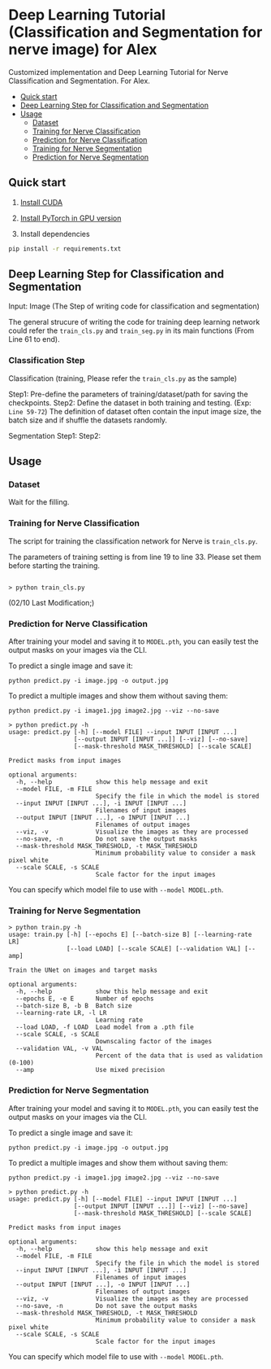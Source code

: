# Deep Learning Tutorial (Classification and Segmentation for nerve image) for Alex

Customized implementation and Deep Learning Tutorial for Nerve Classification and Segmentation. For Alex.

- [Quick start](#Quick-start)
- [Deep Learning Step for Classification and Segmentation](#Deep-Learning-Step-for-Classification-and-Segmentation)
- [Usage](#usage)
  - [Dataset](#Dataset)
  - [Training for Nerve Classification](#Training-for-Nerve-Classification)
  - [Prediction for Nerve Classification](#Prediction-for-Nerve-Classification)
  - [Training for Nerve Segmentation](#Training-for-Nerve-Segmentation)
  - [Prediction for Nerve Segmentation](#Prediction-for-Nerve-Segmentation)

## Quick start

1. [Install CUDA](https://developer.nvidia.com/cuda-downloads)

2. [Install PyTorch in GPU version](https://pytorch.org/get-started/locally/)

3. Install dependencies

```bash
pip install -r requirements.txt
```


## Deep Learning Step for Classification and Segmentation

Input: Image
(The Step of writing code for classification and segmentation)

The general strucure of writing the code for training deep learning network could refer the `train_cls.py` and `train_seg.py` in its main functions (From Line 61 to end).

### Classification Step

Classification (training, Please refer the `train_cls.py` as the sample)

Step1: Pre-define the parameters of training/dataset/path for saving the checkpoints. 
Step2: Define the dataset in both training and testing. (Exp: `Line 59-72`) The definition of dataset often contain the input image size, the batch size and if shuffle the datasets randomly.


Segmentation
Step1:
Step2:


## Usage

### Dataset

Wait for the filling.

### Training for Nerve Classification

The script for training the classification network for Nerve is `train_cls.py`.

The parameters of training setting is from line 19 to line 33. Please set them before starting the training.


```console

> python train_cls.py

```

(02/10 Last Modification;)

### Prediction for Nerve Classification

After training your model and saving it to `MODEL.pth`, you can easily test the output masks on your images via the CLI.

To predict a single image and save it:

`python predict.py -i image.jpg -o output.jpg`

To predict a multiple images and show them without saving them:

`python predict.py -i image1.jpg image2.jpg --viz --no-save`

```console
> python predict.py -h
usage: predict.py [-h] [--model FILE] --input INPUT [INPUT ...] 
                  [--output INPUT [INPUT ...]] [--viz] [--no-save]
                  [--mask-threshold MASK_THRESHOLD] [--scale SCALE]

Predict masks from input images

optional arguments:
  -h, --help            show this help message and exit
  --model FILE, -m FILE
                        Specify the file in which the model is stored
  --input INPUT [INPUT ...], -i INPUT [INPUT ...]
                        Filenames of input images
  --output INPUT [INPUT ...], -o INPUT [INPUT ...]
                        Filenames of output images
  --viz, -v             Visualize the images as they are processed
  --no-save, -n         Do not save the output masks
  --mask-threshold MASK_THRESHOLD, -t MASK_THRESHOLD
                        Minimum probability value to consider a mask pixel white
  --scale SCALE, -s SCALE
                        Scale factor for the input images
```
You can specify which model file to use with `--model MODEL.pth`.



### Training for Nerve Segmentation

```console
> python train.py -h
usage: train.py [-h] [--epochs E] [--batch-size B] [--learning-rate LR]
                [--load LOAD] [--scale SCALE] [--validation VAL] [--amp]

Train the UNet on images and target masks

optional arguments:
  -h, --help            show this help message and exit
  --epochs E, -e E      Number of epochs
  --batch-size B, -b B  Batch size
  --learning-rate LR, -l LR
                        Learning rate
  --load LOAD, -f LOAD  Load model from a .pth file
  --scale SCALE, -s SCALE
                        Downscaling factor of the images
  --validation VAL, -v VAL
                        Percent of the data that is used as validation (0-100)
  --amp                 Use mixed precision
```


### Prediction for Nerve Segmentation

After training your model and saving it to `MODEL.pth`, you can easily test the output masks on your images via the CLI.

To predict a single image and save it:

`python predict.py -i image.jpg -o output.jpg`

To predict a multiple images and show them without saving them:

`python predict.py -i image1.jpg image2.jpg --viz --no-save`

```console
> python predict.py -h
usage: predict.py [-h] [--model FILE] --input INPUT [INPUT ...] 
                  [--output INPUT [INPUT ...]] [--viz] [--no-save]
                  [--mask-threshold MASK_THRESHOLD] [--scale SCALE]

Predict masks from input images

optional arguments:
  -h, --help            show this help message and exit
  --model FILE, -m FILE
                        Specify the file in which the model is stored
  --input INPUT [INPUT ...], -i INPUT [INPUT ...]
                        Filenames of input images
  --output INPUT [INPUT ...], -o INPUT [INPUT ...]
                        Filenames of output images
  --viz, -v             Visualize the images as they are processed
  --no-save, -n         Do not save the output masks
  --mask-threshold MASK_THRESHOLD, -t MASK_THRESHOLD
                        Minimum probability value to consider a mask pixel white
  --scale SCALE, -s SCALE
                        Scale factor for the input images
```
You can specify which model file to use with `--model MODEL.pth`.


